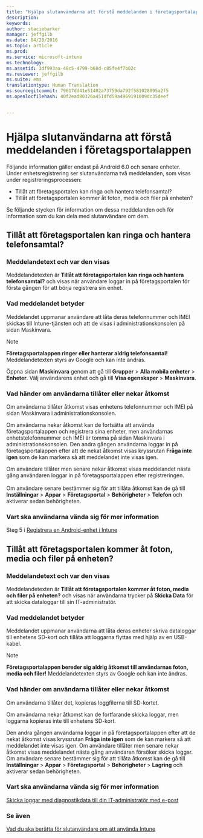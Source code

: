 ```yaml
---
title: "Hjälpa slutanvändarna att förstå meddelanden i företagsportalappen | Microsoft Intune"
description: 
keywords: 
author: staciebarker
manager: jeffgilb
ms.date: 04/28/2016
ms.topic: article
ms.prod: 
ms.service: microsoft-intune
ms.technology: 
ms.assetid: 3df993aa-48c5-4799-b68d-c85fe4f7b02c
ms.reviewer: jeffgilb
ms.suite: ems
translationtype: Human Translation
ms.sourcegitcommit: 79617dd41e51402a73759da792f581028095a2f5
ms.openlocfilehash: 40f2ead80326a451dfd59a4969191009dc35deef


---
```


# Hjälpa slutanvändarna att förstå meddelanden i företagsportalappen

Följande information gäller endast på Android 6.0 och senare enheter. Under enhetsregistrering ser slutanvändarna två meddelanden, som visas under registreringsprocessen:

- Tillåt att företagsportalen kan ringa och hantera telefonsamtal?
- Tillåt att företagsportalen kommer åt foton, media och filer på enheten?

Se följande stycken för information om dessa meddelanden och för information som du kan dela med slutanvändare om dem.

## Tillåt att företagsportalen kan ringa och hantera telefonsamtal?

### Meddelandetext och var den visas
Meddelandetexten är **Tillåt att företagsportalen kan ringa och hantera telefonsamtal?** och visas när användare loggar in på företagsportalen för första gången för att börja registrera sin enhet.

### Vad meddelandet betyder
Meddelandet uppmanar användare att låta deras telefonnummer och IMEI skickas till Intune-tjänsten och att de visas i administrationskonsolen på sidan Maskinvara.

> [!NOTE]
> **Företagsportalappen ringer eller hanterar aldrig telefonsamtal!** Meddelandetexten styrs av Google och kan inte ändras.

Öppna sidan **Maskinvara** genom att gå till **Grupper** > **Alla mobila enheter** > **Enheter**. Välj användarens enhet och gå till **Visa egenskaper** > **Maskinvara**.

### Vad händer om användarna tillåter eller nekar åtkomst
Om användarna tillåter åtkomst visas enhetens telefonnummer och IMEI på sidan Maskinvara i administrationskonsolen.

Om användarna nekar åtkomst kan de fortsätta att använda företagsportalappen och registrera sina enheter, men användarnas enhetstelefonnummer och IMEI är tomma på sidan Maskinvara i administrationskonsolen. Den andra gången användarna loggar in på företagsportalappen efter att de nekat åtkomst visas kryssrutan **Fråga inte igen** som de kan markera så att meddelandet inte visas igen.

Om användare tillåter men senare nekar åtkomst visas meddelandet nästa gång användaren loggar in på företagsportalappen efter registreringen.</br></br>Om användare senare bestämmer sig för att tillåta åtkomst kan de gå till **Inställningar** > **Appar** > **Företagsportal** > **Behörigheter** > **Telefon** och aktiverar sedan behörigheten.

### Vart ska användarna vända sig för mer information
Steg 5 i [Registrera en Android-enhet i Intune](/Intune/EndUser/enroll-your-device-in-intune-android)

## Tillåt att företagsportalen kommer åt foton, media och filer på enheten?

### Meddelandetext och var den visas
Meddelandetexten är **Tillåt att företagsportalen kommer åt foton, media och filer på enheten?** och visas när användarna trycker på **Skicka Data** för att skicka dataloggar till sin IT-administratör.

### Vad meddelandet betyder
Meddelandet uppmanar användarna att låta deras enheter skriva dataloggar till enhetens SD-kort och tillåta att loggarna flyttas med hjälp av en USB-kabel.   

> [!NOTE]
> **Företagsportalappen bereder sig aldrig åtkomst till användarnas foton, media och filer!** Meddelandetexten styrs av Google och kan inte ändras.

### Vad händer om användarna tillåter eller nekar åtkomst
Om användarna tillåter det, kopieras loggfilerna till SD-kortet.

Om användarna nekar åtkomst kan de fortfarande skicka loggar, men loggarna kopieras inte till enhetens SD-kort.

Den andra gången användarna loggar in på företagsportalappen efter att de nekat åtkomst visas kryssrutan **Fråga inte igen** som de kan markera så att meddelandet inte visas igen. Om användare tillåter men senare nekar åtkomst visas meddelandet nästa gång användaren försöker skicka loggar. Om användare senare bestämmer sig för att tillåta åtkomst kan de gå till **Inställningar** > **Appar** > **Företagsportal** > **Behörigheter** > **Lagring** och aktiverar sedan behörigheten.

### Vart ska användarna vända sig för mer information
[Skicka loggar med diagnostikdata till din IT-administratör med e-post](/Intune/EndUser/send-diagnostic-data-logs-to-your-it-administrator-using-email-android)


### Se även
[Vad du ska berätta för slutanvändare om att använda Intune](/intune/deploy-use/what-to-tell-your-end-users-about-using-microsoft-intune)



<!--HONumber=Jul16_HO1-->


